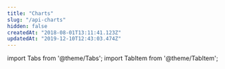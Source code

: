 ```yaml
---
title: "Charts"
slug: "/api-charts"
hidden: false
createdAt: "2018-08-01T13:11:41.123Z"
updatedAt: "2019-12-10T12:43:03.474Z"
---
```


import Tabs from '@theme/Tabs';
import TabItem from '@theme/TabItem';

